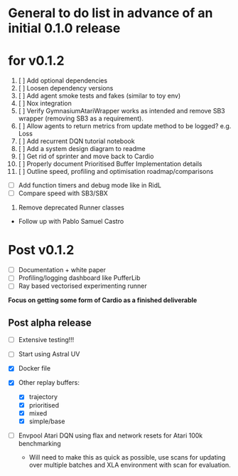 # General to do list in advance of an initial 0.1.0 release

# for v0.1.2
1. [ ] Add optional dependencies
1. [ ] Loosen dependency versions
1. [ ] Add agent smoke tests and fakes (similar to toy env)
1. [ ] Nox integration
1. [ ] Verify GymnasiumAtariWrapper works as intended and remove SB3 wrapper (removing SB3 as a requirement).
1. [ ] Allow agents to return metrics from update method to be logged? e.g. Loss
1. [ ] Add recurrent DQN tutorial notebook
1. [ ] Add a system design diagram to readme
1. [ ] Get rid of sprinter and move back to Cardio
1. [ ] Properly document Prioritised Buffer Implementation details
1. [ ] Outline speed, profiling and optimisation roadmap/comparisons
  * [ ] Add function timers and debug mode like in RidL
  * [ ] Compare speed with SB3/SBX
1. Remove deprecated Runner classes

* Follow up with Pablo Samuel Castro

# Post v0.1.2
* [ ] Documentation + white paper
* [ ] Profiling/logging dashboard like PufferLib
* [ ] Ray based vectorised experimenting runner

__Focus on getting some form of Cardio as a finished deliverable__

## Post alpha release
* [ ] Extensive testing!!!

* [ ] Start using Astral UV

* [x] Docker file

* [x] Other replay buffers:
  * [x] trajectory
  * [x] prioritised
  * [x] mixed
  * [x] simple/base

* [ ] Envpool Atari DQN using flax and network resets for Atari 100k benchmarking
  * Will need to make this as quick as possible, use scans for updating over multiple batches
    and XLA environment with scan for evaluation.
